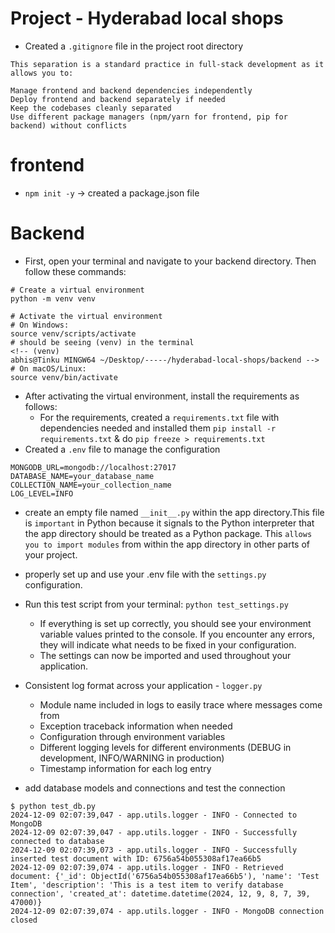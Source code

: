 # Project - Hyderabad local shops

- Created a `.gitignore` file in the project root directory

```
This separation is a standard practice in full-stack development as it allows you to:

Manage frontend and backend dependencies independently
Deploy frontend and backend separately if needed
Keep the codebases cleanly separated
Use different package managers (npm/yarn for frontend, pip for backend) without conflicts
```

# frontend

- `npm init -y` -> created a package.json file

# Backend

- First, open your terminal and navigate to your backend directory. Then follow these commands:

```
# Create a virtual environment
python -m venv venv

# Activate the virtual environment
# On Windows:
source venv/scripts/activate
# should be seeing (venv) in the terminal
<!-- (venv)
abhis@Tinku MINGW64 ~/Desktop/-----/hyderabad-local-shops/backend -->
# On macOS/Linux:
source venv/bin/activate

```

- After activating the virtual environment, install the requirements as follows:
  - For the requirements, created a `requirements.txt` file with dependencies needed and installed them `pip install -r requirements.txt` & do `pip freeze > requirements.txt`
- Created a `.env` file to manage the configuration

```
MONGODB_URL=mongodb://localhost:27017
DATABASE_NAME=your_database_name
COLLECTION_NAME=your_collection_name
LOG_LEVEL=INFO
```

- create an empty file named `__init__.py` within the app directory.This file is `important` in Python because it signals to the Python interpreter that the app directory should be treated as a Python package. This `allows you to import modules` from within the app directory in other parts of your project.

- properly set up and use your .env file with the `settings.py` configuration.
- Run this test script from your terminal: `python test_settings.py`
  - If everything is set up correctly, you should see your environment variable values printed to the console. If you encounter any errors, they will indicate what needs to be fixed in your configuration.
  - The settings can now be imported and used throughout your application.
- Consistent log format across your application - `logger.py`
  - Module name included in logs to easily trace where messages come from
  - Exception traceback information when needed
  - Configuration through environment variables
  - Different logging levels for different environments (DEBUG in development, INFO/WARNING in production)
  - Timestamp information for each log entry
- add database models and connections and test the connection

```
$ python test_db.py
2024-12-09 02:07:39,047 - app.utils.logger - INFO - Connected to MongoDB
2024-12-09 02:07:39,047 - app.utils.logger - INFO - Successfully connected to database
2024-12-09 02:07:39,073 - app.utils.logger - INFO - Successfully inserted test document with ID: 6756a54b055308af17ea66b5
2024-12-09 02:07:39,074 - app.utils.logger - INFO - Retrieved document: {'_id': ObjectId('6756a54b055308af17ea66b5'), 'name': 'Test Item', 'description': 'This is a test item to verify database connection', 'created_at': datetime.datetime(2024, 12, 9, 8, 7, 39, 47000)}
2024-12-09 02:07:39,074 - app.utils.logger - INFO - MongoDB connection closed
```

